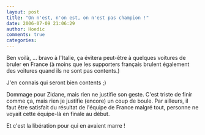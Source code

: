 ```yaml
---
layout: post
title: "On n'est, n'on est, on n'est pas champion !"
date: 2006-07-09 21:06:29
author: Hoedic
comments: true
categories: 
---
```



Ben voilà, ... bravo à l'Italie, ça évitera peut-être à quelques voitures de bruler en France (à moins que les supporters français brulent également des voitures quand ils ne sont pas contents.)

J'en connais   qui seront bien contents ;)

Dommage pour Zidane, mais rien ne justifie son geste. C'est triste de finir comme ça, mais rien je justifie (encore) un coup de boule. Par ailleurs, il faut être satisfait du résultat de l'équipe de France malgré tout, personne ne voyait cette équipe-là en finale au début.

Et c'est la libération pour  qui en avaient marre !